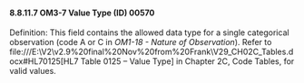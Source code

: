 #### 8.8.11.7 OM3-7 Value Type (ID) 00570

Definition: This field contains the allowed data type for a single categorical observation (code A or C in _OM1-18 - Nature of Observation_). Refer to file:///E:\V2\v2.9%20final%20Nov%20from%20Frank\V29_CH02C_Tables.docx#HL70125[HL7 Table 0125 – Value Type] in Chapter 2C, Code Tables, for valid values.
